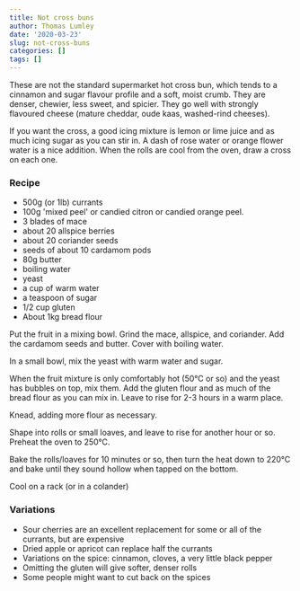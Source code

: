 ```yaml
---
title: Not cross buns
author: Thomas Lumley
date: '2020-03-23'
slug: not-cross-buns
categories: []
tags: []
---
```


These are not the standard supermarket hot cross bun, which tends to a cinnamon and sugar flavour profile and a soft, moist crumb.  They are denser, chewier, less sweet, and spicier. They go well with strongly flavoured cheese (mature cheddar, oude kaas, washed-rind cheeses).

If you want the cross, a good icing mixture is lemon or lime juice and as much icing sugar as you can stir in. A dash of rose water or orange flower water is a nice addition. When the rolls are cool from the oven, draw a cross on each one. 

### Recipe

- 500g (or 1lb) currants
- 100g 'mixed peel' or candied citron or candied orange peel.
- 3 blades of mace
- about 20 allspice berries
- about 20 coriander seeds
- seeds of about 10 cardamom pods
- 80g butter
- boiling water
- yeast
- a cup of warm water
- a teaspoon of sugar
- 1/2 cup gluten
- About 1kg bread flour


Put the fruit in a mixing bowl. Grind the mace, allspice, and coriander. Add the cardamom seeds and butter. Cover with boiling water. 

In a small bowl, mix the yeast with warm water and sugar. 

When the fruit mixture is only comfortably hot (50°C or so) and the yeast has bubbles on top, mix them. Add the gluten flour and as much of the bread flour as you can mix in. Leave to rise for 2-3 hours in a warm place. 

Knead, adding more flour as necessary. 

Shape into rolls or small loaves, and leave to rise for another hour or so. Preheat the oven to 250°C. 

Bake the rolls/loaves for 10 minutes or so, then turn the heat down to 220°C and bake until they sound hollow when tapped on the bottom. 

Cool on a rack (or in a colander)

### Variations

- Sour cherries are an excellent replacement for some or all of the currants, but are expensive
- Dried apple or apricot can replace half the currants
- Variations on  the spice: cinnamon, cloves, a very little black pepper
- Omitting the gluten will give softer, denser rolls
- Some people might want to cut back on the spices
